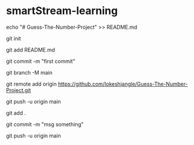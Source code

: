 # smartStream-learning

echo "# Guess-The-Number-Project" >> README.md

git init

git add README.md

git commit -m "first commit"

git branch -M main

git remote add origin https://github.com/lokeshjangle/Guess-The-Number-Project.git

git push -u origin main

git add .

git commit -m "msg something"

git push -u origin main

